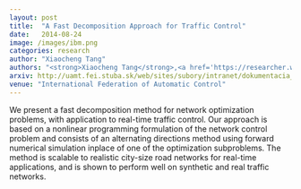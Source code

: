 ```yaml
---
layout: post
title:  "A Fast Decomposition Approach for Traffic Control"
date:   2014-08-24
image: /images/ibm.png
categories: research
author: "Xiaocheng Tang"
authors: "<strong>Xiaocheng Tang</strong>,<a href='https://researcher.watson.ibm.com/researcher/view.php?person=sg-sblandin'>Sebastien Blandin</a>, Laura Wynter"
arxiv: http://uamt.fei.stuba.sk/web/sites/subory/intranet/dokumentacia_konferencii/ifac2014/media/files/2676.pdf
venue: "International Federation of Automatic Control"
---
```

We present a fast decomposition method for network optimization problems, with application to real-time traffic control. Our approach is based on a nonlinear programming formulation of the network control problem and consists of an alternating directions method using forward numerical simulation inplace of one of the optimization subproblems. The method is scalable to realistic city-size road networks for real-time applications, and is shown to perform well on synthetic and real traffic networks.
